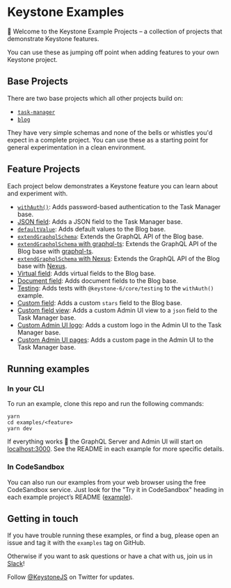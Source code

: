 # Keystone Examples

👋 Welcome to the Keystone Example Projects – a collection of projects that demonstrate Keystone features.

You can use these as jumping off point when adding features to your own Keystone project.

## Base Projects

There are two base projects which all other projects build on:

- [`task-manager`](./task-manager)
- [`blog`](./blog)

They have very simple schemas and none of the bells or whistles you'd expect in a complete project. You can use these as a starting point for general experimentation in a clean environment.

## Feature Projects

Each project below demonstrates a Keystone feature you can learn about and experiment with.

- [`withAuth()`](./with-auth): Adds password-based authentication to the Task Manager base.
- [JSON field](./json): Adds a JSON field to the Task Manager base.
- [`defaultValue`](./default-values): Adds default values to the Blog base.
- [`extendGraphqlSchema`](./extend-graphql-schema): Extends the GraphQL API of the Blog base.
- [`extendGraphqlSchema` with graphql-ts](./extend-graphql-schema-graphql-ts): Extends the GraphQL API of the Blog base with [graphql-ts](https://github.com/Thinkmill/graphql-ts).
- [`extendGraphqlSchema` with Nexus](./extend-graphql-schema-nexus): Extends the GraphQL API of the Blog base with [Nexus](https://nexusjs.org/).
- [Virtual field](./virtual-field): Adds virtual fields to the Blog base.
- [Document field](./document-field): Adds document fields to the Blog base.
- [Testing](./testing): Adds tests with `@keystone-6/core/testing` to the `withAuth()` example.
- [Custom field](./custom-field): Adds a custom `stars` field to the Blog base.
- [Custom field view](./custom-field-view): Adds a custom Admin UI view to a `json` field to the Task Manager base.
- [Custom Admin UI logo](./custom-admin-ui-logo): Adds a custom logo in the Admin UI to the Task Manager base.
- [Custom Admin UI pages](./custom-admin-ui-pages): Adds a custom page in the Admin UI to the Task Manager base.

## Running examples

### In your CLI

To run an example, clone this repo and run the following commands:

```shell
yarn
cd examples/<feature>
yarn dev
```

If everything works 🤞 the GraphQL Server and Admin UI will start on [localhost:3000](http://localhost:3000).
See the README in each example for more specific details.

### In CodeSandbox

You can also run our examples from your web browser using the free CodeSandbox service. Just look for the "Try it in CodeSandbox" heading in each example project’s README ([example](https://github.com/keystonejs/keystone/tree/main/examples/task-manager#try-it-out-in-code-sandbox-)).

## Getting in touch

If you have trouble running these examples, or find a bug, please open an issue and tag it with the `examples` tag on GitHub.

Otherwise if you want to ask questions or have a chat with us, join us in [Slack](http://slack.keystonejs.com/)!

Follow [@KeystoneJS](https://twitter.com/keystonejs) on Twitter for updates.
